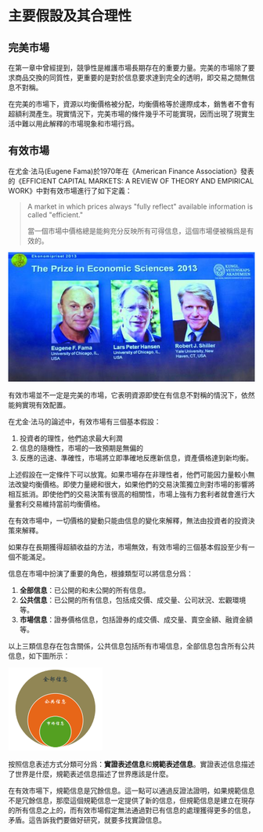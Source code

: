 # 主要假設及其合理性

## 完美市場
在第一章中曾經提到，競爭性是維護市場長期存在的重要力量。完美的市場除了要求商品交換的同質性，更重要的是對於信息要求達到完全的透明，即交易之間無信息不對稱。

在完美的市場下，資源以均衡價格被分配，均衡價格等於邊際成本，銷售者不會有超額利潤產生。現實情況下，完美市場的條件幾乎不可能實現，因而出現了現實生活中難以用此解釋的市場現象和市場行爲。

## 有效市場

在尤金·法马(Eugene Fama)於1970年在《American Finance Association》發表的《EFFICIENT CAPITAL MARKETS: A REVIEW OF THEORY AND EMPIRICAL WORK》中對有效市場進行了如下定義：

> A market in which prices always "fully reflect" available information is called "efficient."
>
>當一個市場中價格總是能夠充分反映所有可得信息，這個市場便被稱爲是有效的。

![諾貝爾獎](section1-1.png)

有效市場並不一定是完美的市場，它表明資源即使在有信息不對稱的情況下，依然能夠實現有效配置。

在尤金·法马的論述中，有效市場有三個基本假設：

1. 投資者的理性，他們追求最大利潤
2. 信息的隨機性，市場的一致預期是無偏的
3. 反應的迅速、準確性，市場將立即準確地反應新信息，資產價格達到新均衡。

上述假設在一定條件下可以放寬。如果市場存在非理性者，他們可能因力量較小無法改變均衡價格。即使力量總和很大，如果他們的交易決策獨立則對市場的影響將相互抵消。即使他們的交易決策有很高的相關性，市場上強有力套利者就會進行大量套利交易維持當前均衡價格。

在有效市場中，一切價格的變動只能由信息的變化來解釋，無法由投資者的投資決策來解釋。

如果存在長期獲得超額收益的方法，市場無效，有效市場的三個基本假設至少有一個不能滿足。

信息在市場中扮演了重要的角色，根據類型可以將信息分爲：

1. **全部信息**：已公開的和未公開的所有信息。
2. **公共信息**：已公開的所有信息，包括成交價、成交量、公司狀況、宏觀環境等。
3. **市場信息**：證券價格信息，包括證券的成交價、成交量、賣空金額、融資金額等。

以上三類信息存在包含關係，公共信息包括所有市場信息，全部信息包含所有公共信息，如下圖所示：

![暫無說明](section2-1.png)

按照信息表述方式分類可分爲：**實證表述信息**和**規範表述信息**。實證表述信息描述了世界是什麼，規範表述信息描述了世界應該是什麼。

在有效市場下，規範信息是冗餘信息。這一點可以通過反證法證明，如果規範信息不是冗餘信息，那麼這個規範信息一定提供了新的信息，但規範信息是建立在現存的所有信息之上的，而有效市場假定無法通過對已有信息的處理獲得更多的信息，矛盾。這告訴我們要做好研究，就要多找實證信息。
